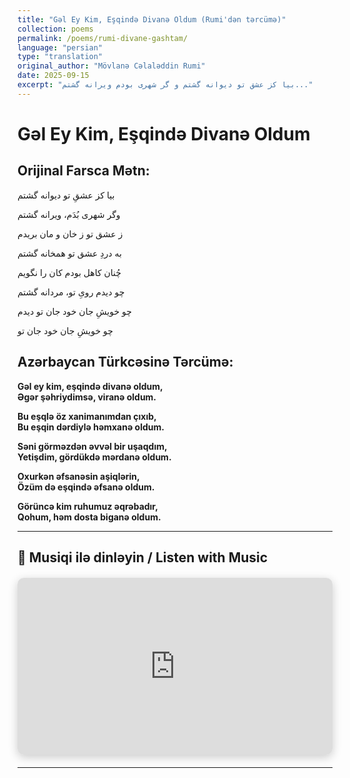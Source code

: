 ```yaml
---
title: "Gəl Ey Kim, Eşqində Divanə Oldum (Rumi'dən tərcümə)"
collection: poems
permalink: /poems/rumi-divane-gashtam/
language: "persian"
type: "translation"
original_author: "Mövlanə Cəlaləddin Rumi"
date: 2025-09-15
excerpt: "بیا کز عشق تو دیوانه گشتم و گر شهری بودم ویرانه گشتم..."
---
```


# Gəl Ey Kim, Eşqində Divanə Oldum


## Orijinal Farsca Mətn:
بیا کز عشقِ تو دیوانه گشتم

وگر شهری بُدَم، ویرانه گشتم


ز عشق تو ز خان و مان بریدم

به دردِ عشق تو همخانه گشتم


چُنان کاهل بودم کان را نگویم

چو دیدم رویِ تو، مردانه گشتم


چو خویشِ جان خود جان تو دیدم

چو خویشِ جان خود جان تو



## Azərbaycan Türkcəsinə Tərcümə:

**Gəl ey kim, eşqində divanə oldum,**  
**Əgər şəhriydimsə, viranə oldum.**

**Bu eşqlə öz xanimanımdan çıxıb,**  
**Bu eşqin dərdiylə həmxanə oldum.**

**Səni görməzdən əvvəl bir uşaqdım,**  
**Yetişdim, gördükdə mərdanə oldum.** 

**Oxurkən əfsanəsin aşiqlərin,**  
**Özüm də eşqində əfsanə oldum.**

**Görüncə kim ruhumuz əqrəbadır,**  
**Qohum, həm dosta biganə oldum.**

---

## 🎵 Musiqi ilə dinləyin / Listen with Music

<div class="youtube-container">
  <iframe width="560" height="315" 
          src="https://www.youtube.com/embed/NQQIEUDe6Qo" 
          title="Rumi Poetry with Music" 
          frameborder="0" 
          allow="accelerometer; autoplay; clipboard-write; encrypted-media; gyroscope; picture-in-picture; web-share" 
          allowfullscreen>
  </iframe>
</div>

<style>
.youtube-container {
  position: relative;
  width: 100%;
  height: 0;
  padding-bottom: 56.25%; /* 16:9 aspect ratio */
  margin: 20px 0;
}

.youtube-container iframe {
  position: absolute;
  top: 0;
  left: 0;
  width: 100%;
  height: 100%;
  border-radius: 10px;
  box-shadow: 0 4px 15px rgba(0,0,0,0.2);
}

@media (max-width: 768px) {
  .youtube-container {
    padding-bottom: 56.25%;
  }
}
</style>

---
